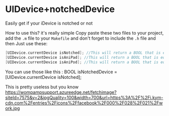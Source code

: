 # UIDevice+notchedDevice
Easily get if your iDevice is notched or not

How to use this? it's really simple
Copy paste these two files to your project, add the `.m` file to your `Makefile` and don't forget to include the `.h` file and then
Just use these:
```objective-c
[UIDevice.currentDevice isNotched]; //This will return a BOOL that is equal to YES if the device is notched
[UIDevice.currentDevice isAniPad]; //This will return a BOOL that is equal to YES if the device is an iPad
[UIDevice.currentDevice isAniPod]; //This will return a BOOL that is equal to YES if the device is an iPod
```
You can use those like this :
BOOL isNotchedDevice = [UIDevice.currentDevice isNotched];

This is pretty useless but you know
https://wompampsupport.azureedge.net/fetchimage?siteId=7575&v=2&jpgQuality=100&width=700&url=https%3A%2F%2Fi.kym-cdn.com%2Fentries%2Ficons%2Ffacebook%2F000%2F028%2F021%2Fwork.jpg
